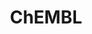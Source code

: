 ---
bigquery: https://console.cloud.google.com/bigquery?p=patents-public-data&d=ebi_chembl&page=dataset
citation: '"The ChEMBL database in 2017." Anna Gaulton, Anne Hersey, Michał Nowotka,
  A Patrícia Bento, Jon Chambers, David Mendez, Prudence Mutowo, Francis Atkinson,
  Louisa J Bellis, Elena Cibrián-Uhalte, Mark Davies, Nathan Dedman, Anneli Karlsson,
  María Paula Magariños, John P Overington, George Papadatos, Ines Smit, Andrew R
  Leach Nucleic acids Research (2017) 45 (Database Issue), D945-D954'
contributors: European Bioinformatics Institute
cost: None
description: ChEMBL Data is a manually curated database of small molecules used in
  drug discovery, including information about existing patented drugs.
documentation: 'schema: https://www.ebi.ac.uk/chembl/db_schema


  '
last_edit: 04/10/2022, 03:56:54
location: https://console.cloud.google.com/marketplace/product/google_patents_public_datasets/chembl
maintained_by: EMBL-EBI, an outstation of European Molecular Biology Laboratory
related_publications: '

  ChEMBL: towards direct deposition of bioassay data.


  Mendez D, Gaulton A, Bento AP, Chambers J, De Veij M, Félix E, Magariños MP, Mosquera
  JF, Mutowo P, Nowotka M, Gordillo-Marañón M, Hunter F, Junco L, Mugumbate G, Rodriguez-Lopez
  M, Atkinson F, Bosc N, Radoux CJ, Segura-Cabrera A, Hersey A, Leach AR.


  — Nucleic Acids Res. 2019; 47(D1):D930-D940. doi: 10.1093/nar/gky1075

  '
schema_fields:
- ddd_admr
- level1
- prodrug
- assay_organism
- component_synonym
- molecule_type
- level3_description
- published_units
- curation_comment
- pathway_id
- biocomp_id
- molsyn_id
- cell_name
- entity_type
- frac_code
- source
- bao_id
- qed_weighted
- mechanism_of_action
- published_value
- variant_id
- level3
- molecular_species
- atc_code
- mol_atc_id
- uo_units
- patent_use_code
- short_name
- patent_id
- withdrawn_class
- smarts
- oral
- drugind_id
- cx_logd
- confidence_score
- set_name
- frac_class_id
- src_description
- start_position
- assay_cell_type
- hbd
- activity_count
- efo_id
- compound_name
- heavy_atoms
- delist_flag
- warning_type
- acd_logd
- first_approval
- site_name
- bei
- mesh_id
- cidx
- doi
- acd_most_apka
- nda_type
- published_type
- irac_class_id
- end_position
- publication_number
- chebi_par_id
- priority
- applicant_full_name
- previous_company
- alogp
- targrel_id
- src_id
- creation_date
- ad_type
- substrate_record_id
- research_stem
- l5
- db_source
- src_compound_id
- stat
- cx_most_apka
- chembl_id
- aromatic_rings
- mw_freebase
- warning_class
- tissue_id
- assay_desc
- standard_inchi
- target_desc
- cl_lincs_id
- assay_category
- mol_hrac_id
- full_molformula
- upper_value
- abstract
- protein_class_synonym
- black_box_warning
- value
- protein_class_desc
- warning_id
- ingredient
- relationship
- withdrawn_country
- assay_tissue
- standard_relation
- psa
- max_phase
- as_id
- alert_set_id
- mc_target_type
- toid
- formulation_id
- level4
- active_ingredient
- parameter_value
- usan_stem_definition
- warnref_id
- level5
- met_conversion
- mechanism_comment
- assay_param_id
- ap_id
- l6
- issue
- cpd_str_alert_id
- ref_type
- ddd_value
- data_validity_comment
- comments
- product_id
- prediction_method
- mesh_heading
- sequence
- mc_tax_id
- efo_term
- class_level
- type
- mc_organism
- orig_description
- src_assay_id
- std_act_id
- cell_description
- cx_most_bpka
- stem_class
- first_page
- pref_name
- title
- domain_type
- potential_duplicate
- synonyms
- description
- molecular_mechanism
- journal
- pathway_key
- company
- l3
- indication_class
- curated_by
- last_page
- natural_product
- domain_description
- doc_id
- source_domain_id
- sitecomp_id
- max_phase_for_ind
- compsyn_id
- assay_tax_id
- enzyme_name
- metref_id
- strength
- tid
- ref_id
- res_stem_id
- structure_type
- component_type
- mutation
- mc_target_accession
- cx_logp
- level1_description
- metabolite_record_id
- indref_id
- assay_type
- ddd_comment
- ddd_id
- record_id
- usan_stem
- qudt_units
- usan_stem_id
- units
- withdrawn_flag
- usan_substem
- drug_substance_flag
- l1
- go_id
- hbd_lipinski
- domain_name
- activity_comment
- full_mwt
- drug_record_id
- acd_most_bpka
- standard_text_value
- assay_strain
- assay_class_id
- ref_url
- actsm_id
- version
- enzyme_tid
- country
- status
- hrac_class_id
- irac_code
- dosage_form
- mc_target_name
- hrac_code
- cell_source_tax_id
- subgroup
- mol_irac_id
- patent_no
- cellosaurus_id
- parent_type
- bao_format
- volume
- result_flag
- mecref_id
- withdrawn_reason
- active_molregno
- parent_id
- who_name
- tbl
- assay_test_type
- site_id
- target_type
- patent_expire_date
- alert_id
- cell_source_tissue
- trade_name
- standard_flag
- disease_efficacy
- drug_product_flag
- aidx
- canonical_smiles
- relationship_desc
- usan_year
- mw_monoisotopic
- compound_key
- activity_id
- relation
- protein_class_id
- tax_id
- db_version
- entity_id
- molfile
- bto_id
- ro3_pass
- path
- therapeutic_flag
- direct_interaction
- num_lipinski_ro5_violations
- parenteral
- updated_by
- l8
- published_relation
- component_id
- assay_subcellular_fraction
- who_extra
- helm_notation
- polymer_flag
- stem
- pchembl_value
- l2
- approval_date
- level2_description
- l7
- organism
- ridx
- met_id
- co_stem_id
- warning_description
- lle
- hba_lipinski
- num_alerts
- class_type
- standard_value
- ass_cls_map_id
- job_id
- oc_id
- selectivity_comment
- route
- annotation
- target_mapping
- cell_ontology_id
- ddd_units
- tid_fixed
- last_active
- aspect
- mec_id
- prod_pat_id
- clo_id
- sei
- action_type
- caloha_id
- rtb
- warning_year
- text_value
- comp_class_id
- standard_type
- authors
- level2
- homologue
- normal_range_min
- downgraded
- pubmed_id
- mol_frac_id
- num_ro5_violations
- parent_molregno
- bao_endpoint
- uberon_id
- acd_logp
- parent_go_id
- dosed_ingredient
- parameter_type
- year
- molregno
- name
- comp_go_id
- standard_inchi_key
- predbind_id
- assay_source
- major_class
- smid
- level4_description
- relationship_type
- accession
- first_in_class
- cell_source_organism
- protclasssyn_id
- innovator_company
- definition
- cell_id
- topical
- rgid
- normal_range_max
- updated_on
- withdrawn_year
- availability_type
- label
- isoform
- targcomp_id
- alert_name
- sequence_md5sum
- syn_type
- l4
- hba
- log_id
- domain_id
- met_comment
- warning_country
- inorganic_flag
- submission_date
- compd_id
- standard_units
- species_group_flag
- chirality
- confidence
- idx
- binding_site_comment
- assay_id
- site_residues
- related_tid
- le
- standard_upper_value
- doc_type
- src_short_name
shortname: chembl
tags:
- biotechnology
- health
- chemical
- bioinformatics
- medical
terms_of_use: CC BY-SA 3.0
title: ChEMBL
uuid: e232a192-965c-4ec9-904c-155b6dfe56c5
---